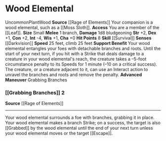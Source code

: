 ﻿---
burrow_speed: null
charisma: '+0'
climb_speed: '25'
constitution: '+2'
dexterity: '+1'
element: Wood
fly_speed: null
hp: '8'
id: '65'
intelligence: '-4'
land_speed: '25'
max_speed: '25'
name: Wood Elemental
rarity: Uncommon
sense:
- '[[DATABASE/monsterability/Darkvision|darkvision]]'
size: Small
skill:
- '[[DATABASE/skill/Survival|Survival]]'
source: '[[DATABASE/source/Rage of Elements|Rage of Elements]]'
speed:
- 25 feet
- climb 25 feet
strength: '+2'
strength_req: '2'
swim_speed: null
trait:
- '[[DATABASE/trait/Plant|Plant]]'
- '[[DATABASE/trait/Uncommon|Uncommon]]'
- '[[DATABASE/trait/Wood|Wood]]'
type: Animal Companion
wisdom: '+1'

---
# Wood Elemental

<span class="trait-uncommon item-trait">Uncommon</span><span class="item-trait">Plant</span><span class="item-trait">Wood</span>
**Source** [[Rage of Elements]]
Your companion is a wood elemental, such as a [[Moss Sloth]].
**Access** You are a member of the [[Leaf]].
**Size** Small
**Melee** <span class="action-icon">1</span> branch, **Damage** 1d8 bludgeoning
**Str** +2, **Dex** +1, **Con** +2, **Int** -4, **Wis** +1, **Cha** +0
**Hit Points** 8
**Skill** [[Survival]] 
**Senses** [[Darkvision]]
**Speed** 25 feet, climb 25 feet
**Support Benefit** Your wood elemental entangles your foes with detachable branches and roots. Until the start of your next turn, if you hit with a Strike that deals damage to a creature in your wood elemental's reach, the creature takes a –5-foot circumstance penalty to its Speeds for 1 minute (–10 on a critical success). The creature, or a creature adjacent to it, can use an Interact action to unravel the branches and roots and remove the penalty.
**Advanced Maneuver** Grabbing Branches

### [[Grabbing Branches]] <span class="action-icon">2</span>

**Source** [[Rage of Elements]]

---
Your wood elemental surrounds a foe with branches, grabbing it in place. Your wood elemental makes a branch Strike; on a success, the target is also [[Grabbed]] by the wood elemental until the end of your next turn unless your wood elemental moves or the target [[Escape]].
